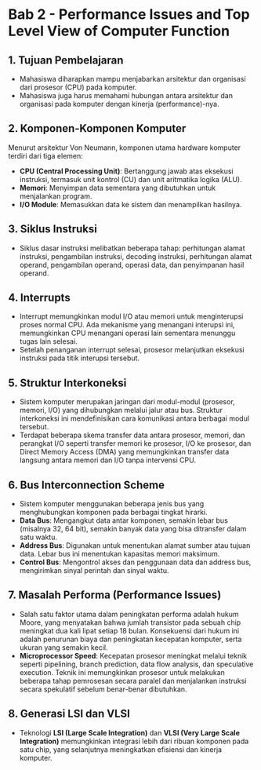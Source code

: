 # Bab 2 - Performance Issues and Top Level View of Computer Function

## 1. Tujuan Pembelajaran

- Mahasiswa diharapkan mampu menjabarkan arsitektur dan organisasi dari prosesor (CPU) pada komputer.
- Mahasiswa juga harus memahami hubungan antara arsitektur dan organisasi pada komputer dengan kinerja (performance)-nya.

## 2. Komponen-Komponen Komputer

Menurut arsitektur Von Neumann, komponen utama hardware komputer terdiri dari tiga elemen:

- **CPU (Central Processing Unit)**: Bertanggung jawab atas eksekusi instruksi, termasuk unit kontrol (CU) dan unit aritmatika logika (ALU).
- **Memori**: Menyimpan data sementara yang dibutuhkan untuk menjalankan program.
- **I/O Module**: Memasukkan data ke sistem dan menampilkan hasilnya.

## 3. Siklus Instruksi

- Siklus dasar instruksi melibatkan beberapa tahap: perhitungan alamat instruksi, pengambilan instruksi, decoding instruksi, perhitungan alamat operand, pengambilan operand, operasi data, dan penyimpanan hasil operand.

## 4. Interrupts

- Interrupt memungkinkan modul I/O atau memori untuk menginterupsi proses normal CPU. Ada mekanisme yang menangani interupsi ini, memungkinkan CPU menangani operasi lain sementara menunggu tugas lain selesai.
- Setelah penanganan interrupt selesai, prosesor melanjutkan eksekusi instruksi pada titik interupsi tersebut.

## 5. Struktur Interkoneksi

- Sistem komputer merupakan jaringan dari modul-modul (prosesor, memori, I/O) yang dihubungkan melalui jalur atau bus. Struktur interkoneksi ini mendefinisikan cara komunikasi antara berbagai modul tersebut.
- Terdapat beberapa skema transfer data antara prosesor, memori, dan perangkat I/O seperti transfer memori ke prosesor, I/O ke prosesor, dan Direct Memory Access (DMA) yang memungkinkan transfer data langsung antara memori dan I/O tanpa intervensi CPU.

## 6. Bus Interconnection Scheme

- Sistem komputer menggunakan beberapa jenis bus yang menghubungkan komponen pada berbagai tingkat hirarki.
- **Data Bus**: Mengangkut data antar komponen, semakin lebar bus (misalnya 32, 64 bit), semakin banyak data yang bisa ditransfer dalam satu waktu.
- **Address Bus**: Digunakan untuk menentukan alamat sumber atau tujuan data. Lebar bus ini menentukan kapasitas memori maksimum.
- **Control Bus**: Mengontrol akses dan penggunaan data dan address bus, mengirimkan sinyal perintah dan sinyal waktu.

## 7. Masalah Performa (Performance Issues)

- Salah satu faktor utama dalam peningkatan performa adalah hukum Moore, yang menyatakan bahwa jumlah transistor pada sebuah chip meningkat dua kali lipat setiap 18 bulan. Konsekuensi dari hukum ini adalah penurunan biaya dan peningkatan kecepatan komputer, serta ukuran yang semakin kecil.
- **Microprocessor Speed**: Kecepatan prosesor meningkat melalui teknik seperti pipelining, branch prediction, data flow analysis, dan speculative execution. Teknik ini memungkinkan prosesor untuk melakukan beberapa tahap pemrosesan secara paralel dan menjalankan instruksi secara spekulatif sebelum benar-benar dibutuhkan.

## 8. Generasi LSI dan VLSI

- Teknologi **LSI (Large Scale Integration)** dan **VLSI (Very Large Scale Integration)** memungkinkan integrasi lebih dari ribuan komponen pada satu chip, yang selanjutnya meningkatkan efisiensi dan kinerja komputer.
